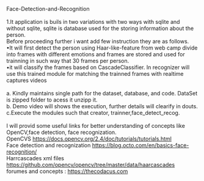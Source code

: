  Face-Detection-and-Recognition<br/><br/>
1.It application is buils in two variations with two ways with sqlite and without sqlite, sqlite is database used for the storing information about the person.<br/>
 Before proceeding further i want add few instruction they are as follows.</br>
•It will first detect the person using Haar-like-feature from web camp divide into frames with different emotions and frames are stored and used for trainning in such way that 30 frames per person.<br/> •it will classify the frames based on CascadeClassifier. In recognizer will use this trained module for matching the trainned frames with realtime captures videos</br><br/>
a. Kindly maintains single path for the dataset, database, and code. DataSet is zipped folder to acess it unzipp it.<br/>
b. Demo video will shows the execution, further details will clearify in douts.<br/>
c.Execute the modules such that creator, trainner,face_detect_recog.<br/><br/>
I will provid some useful links for better understanding of concepts like OpenCV,face detection, face recognization.<br/>
OpenCVS https://docs.opencv.org/2.4/doc/tutorials/tutorials.html<br/>
Face detection and recognization https://blog.octo.com/en/basics-face-recognition/<br/>
Harrcascades xml files https://github.com/opencv/opencv/tree/master/data/haarcascades<br/>
forumes and concepts : https://thecodacus.com






